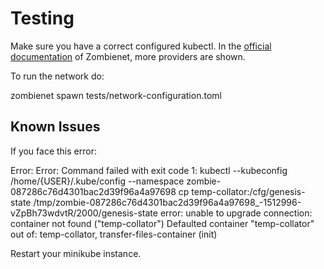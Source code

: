 # Testing

Make sure you have a correct configured kubectl.
In the [official documentation](https://paritytech.github.io/zombienet/) of Zombienet, more providers are shown.

To run the network do:

zombienet spawn tests/network-configuration.toml

## Known Issues

If you face this error:

 Error:          Error: Command failed with exit code 1: kubectl --kubeconfig /home/{USER}/.kube/config --namespace zombie-087286c76d4301bac2d39f96a4a97698 cp temp-collator:/cfg/genesis-state /tmp/zombie-087286c76d4301bac2d39f96a4a97698_-1512996-vZpBh73wdvtR/2000/genesis-state
error: unable to upgrade connection: container not found ("temp-collator")
Defaulted container "temp-collator" out of: temp-collator, transfer-files-container (init)

Restart your minikube instance.
